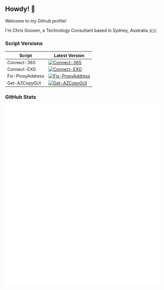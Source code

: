 ## Howdy!  👋
Welcome to my Github profile!

I'm Chris Goosen, a Technology Consultant based in Sydney, Australia 🇦🇺

### Script Versions
| Script | Latest Version |
| ------ | ------ |
| Connect-365 | [![Connect-365](https://img.shields.io/github/v/release/cgoosen/connect-365?color=success)](https://github.com/cgoosen/Connect-365/releases) |
| Connect-EXO | [![Connect-EXO](https://img.shields.io/github/v/release/cgoosen/connect-exo?color=success)](https://github.com/cgoosen/Connect-EXO/releases) |
| Fix-ProxyAddress | [![Fix-ProxyAddress](https://img.shields.io/github/v/release/cgoosen/Fix-ProxyAddress?color=success)](https://github.com/cgoosen/Fix-ProxyAddress/releases) |
| Get-AZCopyGUI | [![Get-AZCopyGUI](https://img.shields.io/github/v/release/cgoosen/Get-AZCopyGUI?color=success)](https://github.com/cgoosen/Get-AZCopyGUI/releases) |

### GitHub Stats
![](https://raw.githubusercontent.com/cgoosen/github-stats/master/generated/overview.svg#gh-light-mode-only) ![](https://raw.githubusercontent.com/cgoosen/github-stats/master/generated/languages.svg#gh-light-mode-only)
